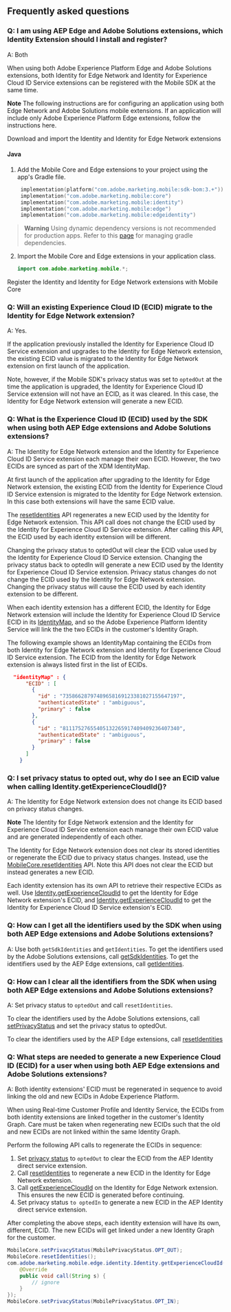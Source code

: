 ## Frequently asked questions

### Q: I am using AEP Edge and Adobe Solutions extensions, which Identity Extension should I install and register?

A: Both

When using both Adobe Experience Platform Edge and Adobe Solutions extensions, both Identity for Edge Network and Identity for Experience Cloud ID Service extensions can be registered with the Mobile SDK at the same time.

**Note** 
The following instructions are for configuring an application using both Edge Network and Adobe Solutions mobile extensions. If an application will include only Adobe Experience Platform Edge extensions, follow the instructions here.

Download and import the Identity and Identity for Edge Network extensions
#### Java
 
1. Add the Mobile Core and Edge extensions to your project using the app's Gradle file.

   ```kotlin
    implementation(platform("com.adobe.marketing.mobile:sdk-bom:3.+"))
    implementation("com.adobe.marketing.mobile:core")
    implementation("com.adobe.marketing.mobile:identity")
    implementation("com.adobe.marketing.mobile:edge")
    implementation("com.adobe.marketing.mobile:edgeidentity")
   ```
> **Warning**
> Using dynamic dependency versions is not recommended for production apps. Refer to this [page](https://github.com/adobe/aepsdk-core-android/blob/main/Documentation/MobileCore/gradle-dependencies.md) for managing gradle dependencies.

2. Import the Mobile Core and Edge extensions in your application class.
   
    ```java
    import com.adobe.marketing.mobile.*;
    ```

Register the Identity and Identity for Edge Network extensions with Mobile Core

### Q: Will an existing Experience Cloud ID (ECID) migrate to the Identity for Edge Network extension?

A: Yes.

If the application previously installed the Identity for Experience Cloud ID Service extension and upgrades to the Identity for Edge Network extension, the existing ECID value is migrated to the Identity for Edge Network extension on first launch of the application.

Note, however, if the Mobile SDK's privacy status was set to `optedOut` at the time the application is upgraded, the Identity for Experience Cloud ID Service extension will not have an ECID, as it was cleared. In this case, the Identity for Edge Network extension will generate a new ECID.

### Q: What is the Experience Cloud ID (ECID) used by the SDK when using both AEP Edge extensions and Adobe Solutions extensions?

A: The Identity for Edge Network extension and the Identity for Experience Cloud ID Service extension each manage their own ECID. However, the two ECIDs are synced as part of the XDM IdentityMap.

At first launch of the application after upgrading to the Identity for Edge Network extension, the existing ECID from the Identity for Experience Cloud ID Service extension is migrated to the Identity for Edge Network extension. In this case both extensions will have the same ECID value.

The [resetIdentities](https://github.com/adobe/aepsdk-core-android/blob/main/Documentation/MobileCore/api-reference.md) API regenerates a new ECID used by the Identity for Edge Network extension. This API call does not change the ECID used by the Identity for Experience Cloud ID Service extension. After calling this API, the ECID used by each identity extension will be different.

Changing the privacy status to optedOut will clear the ECID value used by the Identity for Experience Cloud ID Service extension. Changing the privacy status back to optedIn will generate a new ECID used by the Identity for Experience Cloud ID Service extension. Privacy status changes do not change the ECID used by the Identity for Edge Network extension. Changing the privacy status will cause the ECID used by each identity extension to be different.

When each identity extension has a different ECID, the Identity for Edge Network extension will include the Identity for Experience Cloud ID Service ECID in its [IdentityMap](api-reference.md), and so the Adobe Experience Platform Identity Service will link the the two ECIDs in the customer's Identity Graph.

The following example shows an IdentityMap containing the ECIDs from both Identity for Edge Network extension and Identity for Experience Cloud ID Service extension. The ECID from the Identity for Edge Network extension is always listed first in the list of ECIDs.

```json
  "identityMap" : {
      "ECID" : [
        {
          "id" : "73586628797489658169123381027155647197",
          "authenticatedState" : "ambiguous",
          "primary" : false
        },
        {
          "id" : "81117527655405132265917409409236407340",
          "authenticatedState" : "ambiguous",
          "primary" : false
        }
      ]
    }
```
### Q: I set privacy status to opted out, why do I see an ECID value when calling Identity.getExperienceCloudId()?

A: The Identity for Edge Network extension does not change its ECID based on privacy status changes.

**Note** 
The Identity for Edge Network extension and the Identity for Experience Cloud ID Service extension each manage their own ECID value and are generated independently of each other.

The Identity for Edge Network extension does not clear its stored identities or regenerate the ECID due to privacy status changes. Instead, use the [MobileCore.resetIdentities](https://github.com/adobe/aepsdk-core-android/blob/main/Documentation/MobileCore/api-reference.md) API. Note this API does not clear the ECID but instead generates a new ECID.

Each identity extension has its own API to retrieve their respective ECIDs as well. Use [Identity.getExperienceCloudId](api-reference.md) to get the Identity for Edge Network extension's ECID, and [Identity.getExperienceCloudId](https://github.com/adobe/aepsdk-core-android/blob/main/Documentation/Identity/api-reference.md) to get the Identity for Experience Cloud ID Service extension's ECID.

### Q: How can I get all the identifiers used by the SDK when using both AEP Edge extensions and Adobe Solutions extensions?

A: Use both `getSdkIdentities` and `getIdentities`.
To get the identifiers used by the Adobe Solutions extensions, call [getSdkIdentities](https://github.com/adobe/aepsdk-core-android/blob/main/Documentation/MobileCore/api-reference.md).
To get the identifiers used by the AEP Edge extensions, call [getIdentities](api-reference.md).

### Q: How can I clear all the identifiers from the SDK when using both AEP Edge extensions and Adobe Solutions extensions?

A: Set privacy status to `optedOut` and call `resetIdentities`.

To clear the identifiers used by the Adobe Solutions extensions, call [setPrivacyStatus](https://github.com/adobe/aepsdk-core-android/blob/main/Documentation/MobileCore/api-reference.md) and set the privacy status to optedOut.

To clear the identifiers used by the AEP Edge extensions, call [resetIdentities](https://github.com/adobe/aepsdk-core-android/blob/main/Documentation/MobileCore/api-reference.md)

### Q: What steps are needed to generate a new Experience Cloud ID (ECID) for a user when using both AEP Edge extensions and Adobe Solutions extensions?

A: Both identity extensions' ECID must be regenerated in sequence to avoid linking the old and new ECIDs in Adobe Experience Platform.

When using Real-time Customer Profile and Identity Service, the ECIDs from both identity extensions are linked together in the customer's Identity Graph. Care must be taken when regenerating new ECIDs such that the old and new ECIDs are not linked within the same Identity Graph.

Perform the following API calls to regenerate the ECIDs in sequence:
1. Set [privacy status](https://github.com/adobe/aepsdk-core-android/blob/main/Documentation/MobileCore/api-reference.md) to `optedOut` to clear the ECID from the AEP Identity direct service extension.
2. Call [resetIdentities](https://github.com/adobe/aepsdk-core-android/blob/main/Documentation/MobileCore/api-reference.md) to regenerate a new ECID in the Identity for Edge Network extension.
3. Call [getExperienceCloudId](api-reference.md) on the Identity for Edge Network extension. This ensures the new ECID is generated before continuing.
4. Set privacy status `to optedIn` to generate a new ECID in the AEP Identity direct service extension.

After completing the above steps, each identity extension will have its own, different, ECID. The new ECIDs will get linked under a new Identity Graph for the customer.

```java
MobileCore.setPrivacyStatus(MobilePrivacyStatus.OPT_OUT);
MobileCore.resetIdentities();
com.adobe.marketing.mobile.edge.identity.Identity.getExperienceCloudId(new AdobeCallback<String>() {
    @Override
    public void call(String s) {
        // ignore
    }
});
MobileCore.setPrivacyStatus(MobilePrivacyStatus.OPT_IN);
```